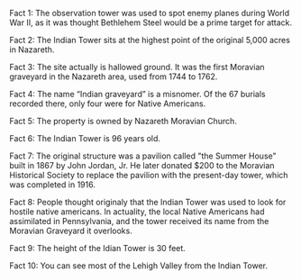 Fact 1: The observation tower was used to spot enemy planes during World War II, as it was thought Bethlehem Steel would be a prime target for attack.

Fact 2: The Indian Tower sits at the highest point of the original 5,000 acres in Nazareth.

Fact 3: The site actually is hallowed ground. It was the first Moravian graveyard in the Nazareth area, used from 1744 to 1762.

Fact 4: The name “Indian graveyard” is a misnomer. Of the 67 burials recorded there, only four were for Native Americans.

Fact 5: The property is owned by Nazareth Moravian Church.

Fact 6: The Indian Tower is 96 years old.

Fact 7: The original structure was a pavilion called "the Summer House" built in 1867 by John Jordan, Jr.  He later donated $200 to the Moravian Historical Society to replace the pavilion with the present-day tower, which was completed in 1916.

Fact 8: People thought originaly that the Indian Tower was used to look for hostile native americans. In actuality, the local Native Americans had assimilated in Pennsylvania, and the tower received its name from the Moravian Graveyard it overlooks.

Fact 9: The height of the Idian Tower is 30 feet.

Fact 10: You can see most of the Lehigh Valley from the Indian Tower.
